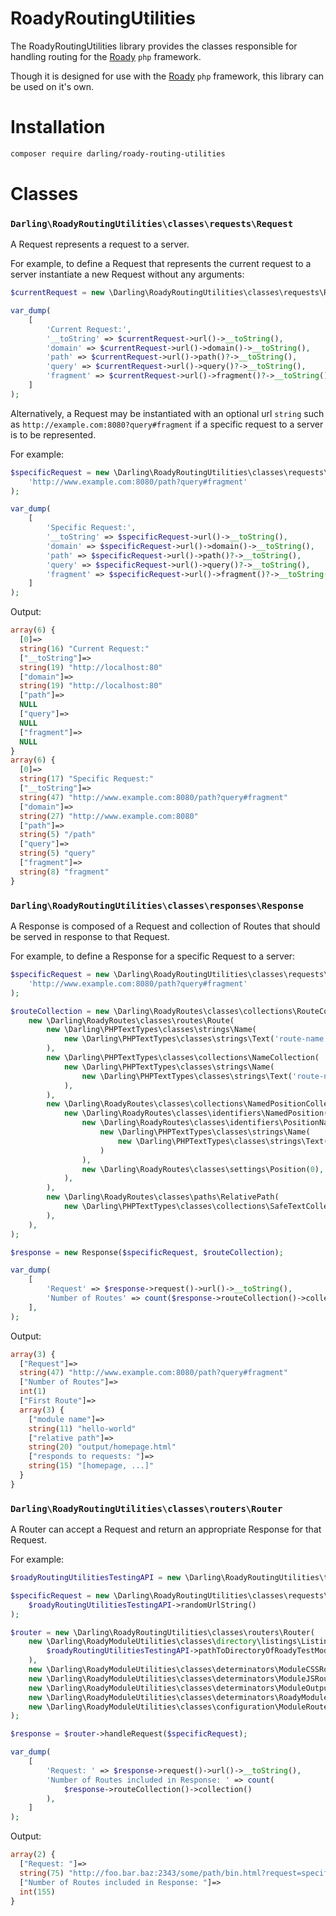 # RoadyRoutingUtilities

The RoadyRoutingUtilities library provides the classes responsible
for handling routing for the [Roady](https://github.com/sevidmusic/roady)
`php` framework.

Though it is designed for use with the [Roady](https://github.com/sevidmusic/roady)
`php` framework, this library can be used on it's own.


# Installation

```sh
composer require darling/roady-routing-utilities
```

# Classes

### `Darling\RoadyRoutingUtilities\classes\requests\Request`

A Request represents a request to a server.

For example, to define a Request that represents the current request
to a server instantiate a new Request without any arguments:

```php
$currentRequest = new \Darling\RoadyRoutingUtilities\classes\requests\Request();

var_dump(
    [
        'Current Request:',
        '__toString' => $currentRequest->url()->__toString(),
        'domain' => $currentRequest->url()->domain()->__toString(),
        'path' => $currentRequest->url()->path()?->__toString(),
        'query' => $currentRequest->url()->query()?->__toString(),
        'fragment' => $currentRequest->url()->fragment()?->__toString(),
    ]
);
```

Alternatively, a Request may be instantiated with an optional url
`string` such as `http://example.com:8080?query#fragment` if a
specific request to a server is to be represented.

For example:

```php
$specificRequest = new \Darling\RoadyRoutingUtilities\classes\requests\Request(
    'http://www.example.com:8080/path?query#fragment'
);

var_dump(
    [
        'Specific Request:',
        '__toString' => $specificRequest->url()->__toString(),
        'domain' => $specificRequest->url()->domain()->__toString(),
        'path' => $specificRequest->url()->path()?->__toString(),
        'query' => $specificRequest->url()->query()?->__toString(),
        'fragment' => $specificRequest->url()->fragment()?->__toString(),
    ]
);
```

Output:

```php
array(6) {
  [0]=>
  string(16) "Current Request:"
  ["__toString"]=>
  string(19) "http://localhost:80"
  ["domain"]=>
  string(19) "http://localhost:80"
  ["path"]=>
  NULL
  ["query"]=>
  NULL
  ["fragment"]=>
  NULL
}
array(6) {
  [0]=>
  string(17) "Specific Request:"
  ["__toString"]=>
  string(47) "http://www.example.com:8080/path?query#fragment"
  ["domain"]=>
  string(27) "http://www.example.com:8080"
  ["path"]=>
  string(5) "/path"
  ["query"]=>
  string(5) "query"
  ["fragment"]=>
  string(8) "fragment"
}
```

### `Darling\RoadyRoutingUtilities\classes\responses\Response`

A Response is composed of a Request and collection of Routes that
should be served in response to that Request.

For example, to define a Response for a specific Request to a server:

```php
$specificRequest = new \Darling\RoadyRoutingUtilities\classes\requests\Request(
    'http://www.example.com:8080/path?query#fragment'
);

$routeCollection = new \Darling\RoadyRoutes\classes\collections\RouteCollection(
    new \Darling\RoadyRoutes\classes\routes\Route(
        new \Darling\PHPTextTypes\classes\strings\Name(
            new \Darling\PHPTextTypes\classes\strings\Text('route-name'),
        ),
        new \Darling\PHPTextTypes\classes\collections\NameCollection(
            new \Darling\PHPTextTypes\classes\strings\Name(
                new \Darling\PHPTextTypes\classes\strings\Text('route-name'),
            ),
        ),
        new \Darling\RoadyRoutes\classes\collections\NamedPositionCollection(
            new \Darling\RoadyRoutes\classes\identifiers\NamedPosition(
                new \Darling\RoadyRoutes\classes\identifiers\PositionName(
                    new \Darling\PHPTextTypes\classes\strings\Name(
                        new \Darling\PHPTextTypes\classes\strings\Text('route-name'),
                    )
                ),
                new \Darling\RoadyRoutes\classes\settings\Position(0),
            ),
        ),
        new \Darling\RoadyRoutes\classes\paths\RelativePath(
            new \Darling\PHPTextTypes\classes\collections\SafeTextCollection()
        ),
    ),
);

$response = new Response($specificRequest, $routeCollection);

var_dump(
    [
        'Request' => $response->request()->url()->__toString(),
        'Number of Routes' => count($response->routeCollection()->collection()),
    ],
);
```

Output:

```php
array(3) {
  ["Request"]=>
  string(47) "http://www.example.com:8080/path?query#fragment"
  ["Number of Routes"]=>
  int(1)
  ["First Route"]=>
  array(3) {
    ["module name"]=>
    string(11) "hello-world"
    ["relative path"]=>
    string(20) "output/homepage.html"
    ["responds to requests: "]=>
    string(15) "[homepage, ...]"
  }
}
```

### `Darling\RoadyRoutingUtilities\classes\routers\Router`

A Router can accept a Request and return an appropriate Response for
that Request.

For example:

```php
$roadyRoutingUtilitiesTestingAPI = new \Darling\RoadyRoutingUtilities\tests\RoadyRoutingUtilitiesTest('RouterIntegrationTest');

$specificRequest = new \Darling\RoadyRoutingUtilities\classes\requests\Request(
    $roadyRoutingUtilitiesTestingAPI->randomUrlString()
);

$router = new \Darling\RoadyRoutingUtilities\classes\routers\Router(
    new \Darling\RoadyModuleUtilities\classes\directory\listings\ListingOfDirectoryOfRoadyModules(
        $roadyRoutingUtilitiesTestingAPI->pathToDirectoryOfRoadyTestModules(),
    ),
    new \Darling\RoadyModuleUtilities\classes\determinators\ModuleCSSRouteDeterminator(),
    new \Darling\RoadyModuleUtilities\classes\determinators\ModuleJSRouteDeterminator(),
    new \Darling\RoadyModuleUtilities\classes\determinators\ModuleOutputRouteDeterminator(),
    new \Darling\RoadyModuleUtilities\classes\determinators\RoadyModuleFileSystemPathDeterminator(),
    new \Darling\RoadyModuleUtilities\classes\configuration\ModuleRoutesJsonConfigurationReader(),
);

$response = $router->handleRequest($specificRequest);

var_dump(
    [
        'Request: ' => $response->request()->url()->__toString(),
        'Number of Routes included in Response: ' => count(
            $response->routeCollection()->collection()
        ),
    ]
);

```

Output:

```php
array(2) {
  ["Request: "]=>
  string(75) "http://foo.bar.baz:2343/some/path/bin.html?request=specific-request&q=a&b=c"
  ["Number of Routes included in Response: "]=>
  int(155)
}
```

